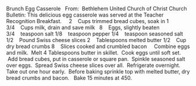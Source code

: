 Brunch Egg Casserole
 
From:  Bethlehem United Church of Christ Church Bulletin: This delicious egg casserole was served at the Teacher Recognition Breakfast.
 
 
2    Cups trimmed bread cubes, soak in
1 3/4    Cups milk, drain and save milk
 
8    Eggs, slightly beaten
3/4    teaspoon salt
1/8    teaspoon pepper
1/4    teaspoon seasoned salt
1/2    Pound Swiss cheese slices
2    Tablespoons melted butter
1/2    Cup dry bread crumbs
8    Slices cooked and crumbled bacon
 
 
Combine eggs and milk.  Melt 4 Tablespoons butter in skillet.  Cook eggs until soft set.  Add bread cubes, put in casserole or square pan.  Spinkle seasoned salt over eggs.  Spread Swiss cheese slices over all.  Refrigerate overnight.
Take out one hour early.  Before baking sprinkle top with melted butter, dry bread crumbs and bacon. 
 
Bake 15 minutes at 450.
